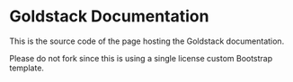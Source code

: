 # Goldstack Documentation

This is the source code of the page hosting the Goldstack documentation.

Please do not fork since this is using a single license custom Bootstrap template.
